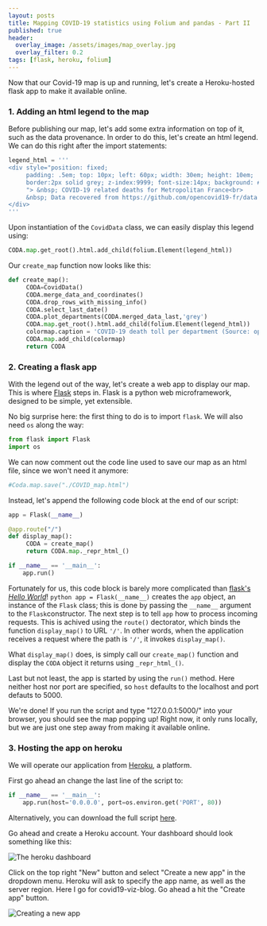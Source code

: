 ```yaml
---
layout: posts
title: Mapping COVID-19 statistics using Folium and pandas - Part II
published: true
header:
  overlay_image: /assets/images/map_overlay.jpg
  overlay_filter: 0.2
tags: [flask, heroku, folium]
---
```


Now that our Covid-19 map is up and running, let's create a Heroku-hosted flask app to make it available online.

### 1. Adding an html legend to the map

Before publishing our map, let's add some extra information on top of it, such as the data provenance.
In order to do this, let's create an html legend. We can do this right after the import statements:
 
```python
legend_html = '''
<div style="position: fixed;
     padding: .5em; top: 10px; left: 60px; width: 30em; height: 10em;
     border:2px solid grey; z-index:9999; font-size:14px; background: #eee;
     "> &nbsp; COVID-19 related deaths for Metropolitan France<br>
     &nbsp; Data recovered from https://github.com/opencovid19-fr/data  <br>
</div>
'''
```

Upon instantiation of the `CovidData` class, we can easily display this legend using:

```python
CODA.map.get_root().html.add_child(folium.Element(legend_html))
```

Our `create_map` function now looks like this:

```python
def create_map():
     CODA=CovidData()
     CODA.merge_data_and_coordinates()
     CODA.drop_rows_with_missing_info()
     CODA.select_last_date()
     CODA.plot_departments(CODA.merged_data_last,'grey')
     CODA.map.get_root().html.add_child(folium.Element(legend_html))
     colormap.caption = 'COVID-19 death toll per department (Source: opencovid19-fr)'
     CODA.map.add_child(colormap)
     return CODA
```

### 2. Creating a flask app

With the legend out of the way, let's create a web app to display our map. This is where [Flask](https://flask.palletsprojects.com/en/1.1.x/) steps in. Flask is a python web microframework, designed to be simple, yet extensible. 

No big surprise here: the first thing to do is to import `flask`. We will also need `os` along the way:

```python
from flask import Flask
import os
```

We can now comment out the code line used to save our map as an html file, since we won't need it anymore:

```python
#Coda.map.save("./COVID_map.html")
```

Instead, let's append the following code block at the end of our script:

```python
app = Flask(__name__)

@app.route("/")
def display_map():
     CODA = create_map()
     return CODA.map._repr_html_()

if __name__ == '__main__':
    app.run()
```

Fortunately for us, this code block is barely more complicated than [flask's *Hello World*](https://flask.palletsprojects.com/en/1.1.x/quickstart/)!
```python app = Flask(__name__)``` creates the `app` object, an instance of the `Flask` class; this is done by passing the `__name__` argument to the `Flask`constructor.
The next step is to tell `app` how to process incoming requests. This is achived using the `route()` dectorator, which binds the function `display_map()` to URL `'/'`. In other words, when the application receives a request where the path is `'/'`, it invokes `display_map()`.

What `display_map()` does, is simply call our `create_map()` function and display the `CODA` object it returns using `_repr_html_()`.

Last but not least, the app is started by using the `run()` method. Here neither host nor port are specified, so `host` defaults to the localhost and port defauts to 5000.

We're done! If you run the script and type "127.0.0.1:5000/" into your browser, you should see the map popping up!
Right now, it only runs locally, but we are just one step away from making it available online.


### 3. Hosting the app on heroku

We will operate our application from [Heroku](www.heroku.com), a platform.

First go ahead an change the last line of the script to:

```python 
if __name__ == '__main__':
    app.run(host='0.0.0.0', port=os.environ.get('PORT', 80))
```

Alternatively, you can download the full script [here](https://github.com/Ovide19/blog_scripts/tree/master/2020-05-20-covidII).

Go ahead and create a Heroku account. Your dashboard should look something like this:

![The heroku dashboard](/blog/assets/images/heroku.jpg)

Click on the top right "New" button and select "Create a new app" in the dropdown menu. Heroku will ask to specify the app name, as well as the server region. Here I go for covid19-viz-blog. Go ahead a hit the "Create app" button.

![Creating a new app](/blog/assets/images/heroku2.jpg)